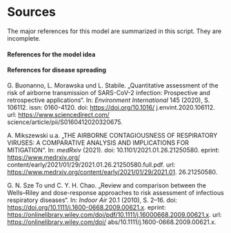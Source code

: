 # Sources

The major references for this model are summarized in this script. They are incomplete.

#### References for the model idea





#### References for disease spreading

G. Buonanno, L. Morawska und L. Stabile. „Quantitative assessment of the risk of airborne transmission of SARS-CoV-2 infection: Prospective and retrospective applications“. In: *Environment International* 145 (2020), S. 106112. issn: 0160-4120. doi: https://doi.org/10.1016/ j.envint.2020.106112. url: https://www.sciencedirect.com/ science/article/pii/S0160412020320675.

A. Mikszewski u.a. „THE AIRBORNE CONTAGIOUSNESS OF RESPIRATORY VIRUSES: A COMPARATIVE ANALYSIS AND IMPLICATIONS FOR MITIGATION“. In: *medRxiv* (2021). doi: 10.1101/2021.01.26.21250580. eprint: https://www.medrxiv.org/ content/early/2021/01/29/2021.01.26.21250580.full.pdf. url: https://www.medrxiv.org/content/early/2021/01/29/2021.01. 26.21250580.

G. N. Sze To und C. Y. H. Chao. „Review and comparison between the Wells–Riley and dose-response approaches to risk assessment of infectious respiratory diseases“. In: *Indoor Air* 20.1 (2010), S. 2–16. doi: https://doi.org/10.1111/j.1600-0668.2009.00621.x. eprint: https://onlinelibrary.wiley.com/doi/pdf/10.1111/j.16000668.2009.00621.x. url: https://onlinelibrary.wiley.com/doi/ abs/10.1111/j.1600-0668.2009.00621.x.
